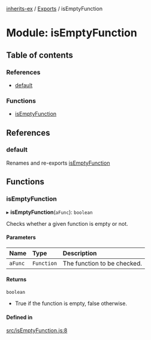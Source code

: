 [inherits-ex](../README.md) / [Exports](../modules.md) / isEmptyFunction

# Module: isEmptyFunction

## Table of contents

### References

- [default](isEmptyFunction.md#default)

### Functions

- [isEmptyFunction](isEmptyFunction.md#isemptyfunction)

## References

### default

Renames and re-exports [isEmptyFunction](isEmptyFunction.md#isemptyfunction)

## Functions

### isEmptyFunction

▸ **isEmptyFunction**(`aFunc`): `boolean`

Checks whether a given function is empty or not.

#### Parameters

| Name | Type | Description |
| :------ | :------ | :------ |
| `aFunc` | `Function` | The function to be checked. |

#### Returns

`boolean`

- True if the function is empty, false otherwise.

#### Defined in

[src/isEmptyFunction.js:8](https://github.com/snowyu/inherits-ex.js/blob/c5e1b22/src/isEmptyFunction.js#L8)
